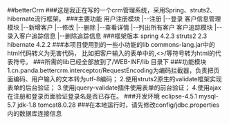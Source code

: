 ##betterCrm
###这是我正在写的一个crm管理系统，采用Spring、struts2、hibernate流行框架。
###主要功能
	用户注册模块
		|--注册
		|--登录
	客户信息管理模块
		|--新增客户
		|--修改
		|--删除
		|--查看详情
		|--列出所有客户
	客户追踪模块
		|--录入客户追踪信息
		|--删除追踪信息
###框架版本
	spring 		4.2.3
	struts2 	2.3
	hibernate 	4.2.2
###本项目使用到的一些小功能的lib
	commons-lang.jar中的html代码转义为无害代码，
	比如把客户输入的表单中的<font></font>,<>/等符号转为html的代表符号。
###所需的lib已经全部放到了/WEB-INF/lib 目录下
###功能模块
1.cn.panda.bettercrm.interceptor/RequestEncoding为编码拦截器，负责把页面编码、用户输入的文本转为utf-8编码；
2.使用struts2原生的validate框架实现表单的后台验证；
3.使用jquery-validate插件使用表单的前台验证；
4.使用ajax在注册和登录页面验证登录名是否已存在。
###开发环境
	eclipse-4.5.1
	mysql-5.7
	jdk-1.8
	tomcat8.0.28
###在本地运行时，请先修改config/jdbc.properties内的数据库连接信息